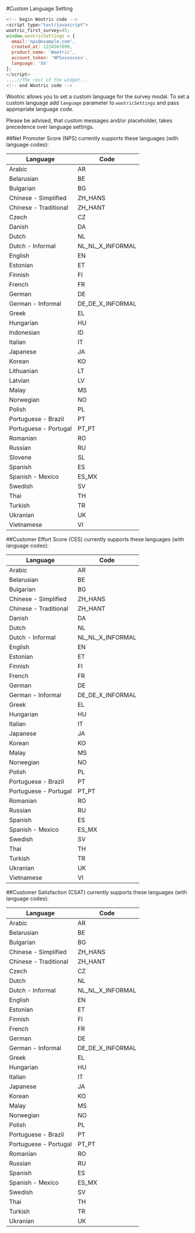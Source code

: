 #Custom Language Setting

```javascript
<!--­­ begin Wootric code ­­-->
<script type="text/javascript">
wootric_first_survey=45;
window.wootricSettings = {
  email:'nps@example.com',
  created_at: 1234567890,
  product_name: 'Wootric',
  account_token: 'NPS­xxxxxxxx',
  language: 'XX'
};
</script>
....//The rest of the widget...
<!--­­ end Wootric code --­­>
```

Wootric allows you to set a custom language for the survey modal.
To set a custom language add ```language``` parameter to ```wootricSettings``` and pass appropriate language code.

Please be advised, that custom messages and/or placeholder, takes precedence over language settings.

##Net Promoter Score (NPS) currently supports these languages (with language codes):

Language | Code
-------- | ----
Arabic | AR
Belarusian | BE
Bulgarian | BG
Chinese - Simplified | ZH_HANS
Chinese - Traditional | ZH_HANT
Czech | CZ
Danish | DA
Dutch | NL
Dutch - Informal | NL_NL_X_INFORMAL
English | EN
Estonian | ET
Finnish | FI
French | FR
German | DE
German - Informal | DE_DE_X_INFORMAL
Greek | EL
Hungarian | HU
Indonesian | ID
Italian | IT
Japanese | JA
Korean | KO
Lithuanian | LT
Latvian | LV
Malay | MS
Norwegian | NO
Polish | PL
Portuguese - Brazil | PT
Portuguese - Portugal | PT_PT
Romanian | RO
Russian | RU
Slovene | SL
Spanish | ES
Spanish - Mexico | ES_MX
Swedish | SV
Thai | TH
Turkish | TR
Ukranian | UK
Vietnamese | VI

##Customer Effort Score (CES) currently supports these languages (with language codes):

Language | Code
-------- | ----
Arabic | AR
Belarusian | BE
Bulgarian | BG
Chinese - Simplified | ZH_HANS
Chinese - Traditional | ZH_HANT
Danish | DA
Dutch | NL
Dutch - Informal | NL_NL_X_INFORMAL
English | EN
Estonian | ET
Finnish | FI
French | FR
German | DE
German - Informal | DE_DE_X_INFORMAL
Greek | EL
Hungarian | HU
Italian | IT
Japanese | JA
Korean | KO
Malay | MS
Norwegian | NO
Polish | PL
Portuguese - Brazil | PT
Portuguese - Portugal | PT_PT
Romanian | RO
Russian | RU
Spanish | ES
Spanish - Mexico | ES_MX
Swedish | SV
Thai | TH
Turkish | TR
Ukranian | UK
Vietnamese | VI

##Customer Satisfaction (CSAT) currently supports these languages (with language codes):

Language | Code
-------- | ----
Arabic | AR
Belarusian | BE
Bulgarian | BG
Chinese - Simplified | ZH_HANS
Chinese - Traditional | ZH_HANT
Czech | CZ
Dutch | NL
Dutch - Informal | NL_NL_X_INFORMAL
English | EN
Estonian | ET
Finnish | FI
French | FR
German | DE
German - Informal | DE_DE_X_INFORMAL
Greek | EL
Hungarian | HU
Italian | IT
Japanese | JA
Korean | KO
Malay | MS
Norwegian | NO
Polish | PL
Portuguese - Brazil | PT
Portuguese - Portugal | PT_PT
Romanian | RO
Russian | RU
Spanish | ES
Spanish - Mexico | ES_MX
Swedish | SV
Thai | TH
Turkish | TR
Ukranian | UK
